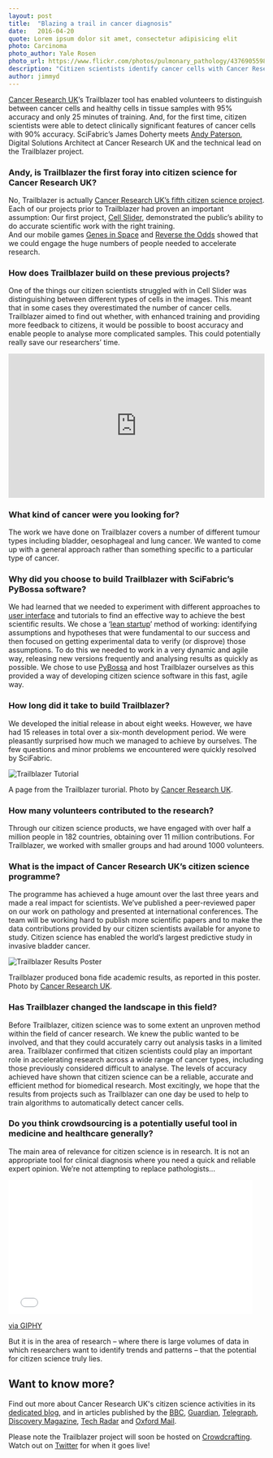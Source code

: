 ```yaml
---
layout: post
title:  "Blazing a trail in cancer diagnosis"
date:   2016-04-20 
quote: Lorem ipsum dolor sit amet, consectetur adipisicing elit
photo: Carcinoma
photo_author: Yale Rosen
photo_url: https://www.flickr.com/photos/pulmonary_pathology/4376905598/in/photolist-7ELMxC-9H4ekT-6xDcTv-5gzmKr-4kPzcw-6YGr6j-nR7DPm-dgFSoq-723Zna-95Z5YU-6YGqCE-fBHZps-jR9gc-6ZshmB-7EXifL-7cENHh-7Jy9bZ-c3PHes-fQf1jP-6Zshqr-8aDmE1-6YCpcH-6YCpFV-9NSJxc-4Brsm9-74MaQ8-6ZhEFb-uuiqC-efq3fp-6ZdEEx-723ZoD-pErTow-95pAfW-727YKj-bwubAz-9NVyHC-6ZsdhU-74MbRt-74Mbbz-aRDV9R-7FMPDG-6YGqRU-9M9Lht-aqKCB-6ZocTH-727YWj-727YTU-8ffCB8-6ZwhSG-74MbMP
description: "Citizen scientists identify cancer cells with Cancer Research UK’s Trailblazer tool"
author: jimmyd
---
```


[Cancer Research UK](http://www.cancerresearchuk.org/)’s Trailblazer tool has enabled volunteers to distinguish between cancer 
cells and healthy cells in tissue samples with 95% accuracy and only 25 minutes of training. 
And, for the first time, citizen scientists were able to detect clinically significant features 
of cancer cells with 90% accuracy. SciFabric’s James Doherty meets [Andy Paterson](https://www.linkedin.com/in/apaterson01), Digital 
Solutions Architect at Cancer Research UK and the technical lead on the Trailblazer project.

### Andy, is Trailblazer the first foray into citizen science for Cancer Research UK?

No, Trailblazer is actually [Cancer Research UK’s fifth citizen science project](http://www.cancerresearchuk.org/support-us/citizen-science/the-projects). 
Each of our projects prior to Trailblazer had proven an important assumption: Our first project, [Cell Slider](https://www.cellslider.net/), 
demonstrated the public’s ability to do accurate scientific work with the right training.  
And our mobile games [Genes in Space](http://scienceblog.cancerresearchuk.org/2014/02/04/download-our-revolutionary-mobile-game-to-help-speed-up-cancer-research/) 
and [Reverse the Odds](http://www.oncology.ox.ac.uk/page/reverse-odds) showed that we could engage the huge numbers of people needed 
to accelerate research.

### How does Trailblazer build on these previous projects?

One of the things our citizen scientists struggled with in Cell Slider was distinguishing between different types of 
cells in the images. This meant that in some cases they overestimated the number of cancer cells. 
Trailblazer aimed to find out whether, with enhanced training and providing more feedback to citizens, 
it would be possible to boost accuracy and enable people to analyse more complicated samples. 
This could potentially really save our researchers’ time.

<style>.embed-container { position: relative; padding-bottom: 56.25%; height: 0; overflow: hidden; max-width: 100%; } .embed-container iframe, .embed-container object, .embed-container embed { position: absolute; top: 0; left: 0; width: 100%; height: 100%; }</style><div class='embed-container'><iframe src='https://www.youtube.com/embed/cjgYoostpXo' frameborder='0' allowfullscreen></iframe></div>

### What kind of cancer were you looking for?

The work we have done on Trailblazer covers a number of different tumour types including bladder, 
oesophageal and lung cancer. We wanted to come up with a general approach rather than 
something specific to a particular type of cancer.

### Why did you choose to build Trailblazer with SciFabric’s PyBossa software?

We had learned that we needed to experiment with different approaches to [user interface](https://en.wikipedia.org/wiki/User_interface) and 
tutorials to find an effective way to achieve the best scientific results. 
We chose a ‘[lean startup](https://en.wikipedia.org/wiki/Lean_startup)’ method of working: identifying assumptions and hypotheses that were 
fundamental to our success and then focused on getting experimental data to verify (or disprove) those assumptions. 
To do this we needed to work in a very dynamic and agile way, releasing new versions frequently and 
analysing results as quickly as possible.  We chose to use [PyBossa](</div>) and host Trailblazer ourselves as this 
provided a way of developing citizen science software in this fast, agile way.

### How long did it take to build Trailblazer?

We developed the initial release in about eight weeks. However, we have had 15 releases in total 
over a six-month development period.  We were pleasantly surprised how much we managed to achieve by ourselves. 
The few questions and minor problems we encountered were quickly resolved by SciFabric.

![Trailblazer Tutorial](/assets/img/blog/CancerTutorial.png)
<p class="post-caption">A page from the Trailblazer turorial. Photo by <a href="http://www.cancerresearchuk.org/">Cancer Research UK</a>.</p>

### How many volunteers contributed to the research?

Through our citizen science products, we have engaged with over half a million people in 182 countries, 
obtaining over 11 million contributions. For Trailblazer, we worked with smaller groups and had around 1000 volunteers.

### What is the impact of Cancer Research UK’s citizen science programme?

The programme has achieved a huge amount over the last three years and made a real impact for scientists. 
We’ve published a peer-reviewed paper on our work on pathology and presented at international conferences. 
The team will be working hard to publish more scientific papers and to make the data contributions provided 
by our citizen scientists available for anyone to study. Citizen science has enabled the world’s largest 
predictive study in invasive bladder cancer.

![Trailblazer Results Poster](/assets/img/blog/CancerResults3.jpeg)
<p class="post-caption">Trailblazer produced bona fide academic results, as reported in this poster. Photo by <a href="https://www.cancerresearchuk.org/sites/default/files/trailblazer_results_poster_ncri_2015.pdf">Cancer Research UK</a>.</p>


### Has Trailblazer changed the landscape in this field?

Before Trailblazer, citizen science was to some extent an unproven method within the field of cancer research. 
We knew the public wanted to be involved, and that they could accurately carry out analysis tasks in a limited area. 
Trailblazer confirmed that citizen scientists could play an important role in accelerating research across a wide 
range of cancer types, including those previously considered difficult to analyse. The levels of accuracy achieved 
have shown that citizen science can be a reliable, accurate and efficient method for biomedical research. 
Most excitingly, we hope that the results from projects such as Trailblazer can one day be used to help to train algorithms
 to automatically detect cancer cells. 

### Do you think crowdsourcing is a potentially useful tool in medicine and healthcare generally?

The main area of relevance for citizen science is in research.  It is not an appropriate tool for clinical diagnosis 
where you need a quick and reliable expert opinion. We’re not attempting to replace pathologists...

<div class="embed-responsive embed-responsive-16by9">
<iframe src="//giphy.com/embed/EDt1m8p5hqXG8" width="480" height="264" frameBorder="0" class="giphy-embed" allowFullScreen></iframe><p><a href="http://giphy.com/gifs/phew-alan-ritchson-i-can-do-that-EDt1m8p5hqXG8">via GIPHY</a></p>
</div>
 
But it is in the area of research – where there is large volumes of data in which researchers want to identify 
trends and patterns – that the potential for citizen science truly lies.

## Want to know more?

Find out more about Cancer Research UK's citizen science activities in its 
[dedicated blog](http://scienceblog.cancerresearchuk.org/2015/10/01/citizen-scientists-can-spot-cancer-cells-like-pathologists-so-what-happens-next/), and in articles published by the [BBC](http://www.bbc.com/news/health-21619593),
 [Guardian](http://www.theguardian.com/society/2015/jan/07/tech-innovations-improve-lives-social-impact),
  [Telegraph](http://www.telegraph.co.uk/sponsored/health/beat-cancer/11127745/cell-slider-cancer-research-zooniverse.html), 
  [Discovery Magazine](http://blogs.discovermagazine.com/citizen-science-salon/2016/02/11/the-gamification-of-data-analysis-in-cancer-increases-citizen-contribution-and-reduces-research-time/#.VxZkL5MrLVq), 
  [Tech Radar](http://www.techradar.com/news/phone-and-communications/mobile-phones/gaming-for-the-cure-players-complete-6-months-of-cancer-analysis-in-a-month-1233862)
   and [Oxford Mail](http://www.oxfordmail.co.uk/news/13407600.Smartphone_game_leads_to_a_top_award_for_cancer_scientist/).

Please note the Trailblazer project will soon be hosted on [Crowdcrafting](http://crowdcrafting.org/). Watch out on [Twitter](https://twitter.com/scifabric) for when it goes live!